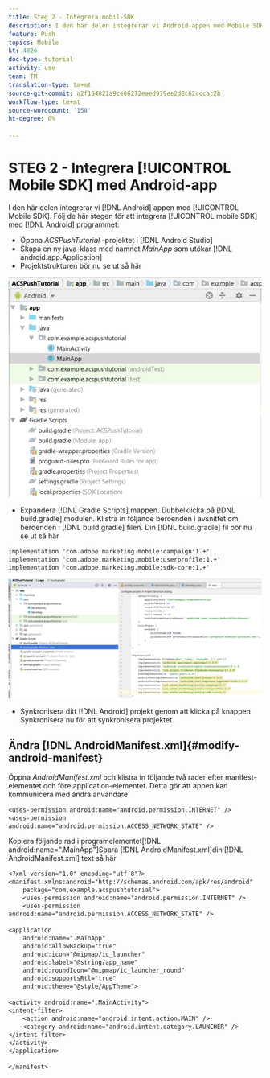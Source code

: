 ```yaml
---
title: Steg 2 - Integrera mobil-SDK
description: I den här delen integrerar vi Android-appen med Mobile SDK. Integrera mobil-SDK med Android-appen
feature: Push
topics: Mobile
kt: 4826
doc-type: tutorial
activity: use
team: TM
translation-type: tm+mt
source-git-commit: a2f194821a9ce06272eaed979ee2d8c62cccac2b
workflow-type: tm+mt
source-wordcount: '158'
ht-degree: 0%

---
```


# STEG 2 - Integrera [!UICONTROL Mobile SDK] med Android-app

I den här delen integrerar vi [!DNL Android] appen med [!UICONTROL Mobile SDK]. Följ de här stegen för att integrera [!UICONTROL mobile SDK] med [!DNL Android] programmet:

* Öppna *ACSPushTutorial* -projektet i [!DNL Android Studio]
* Skapa en ny java-klass med namnet *MainApp* som utökar [!DNL android.app.Application]
* Projektstrukturen bör nu se ut så här

![huvudprogram](assets/android-main-app.PNG)

* Expandera [!DNL Gradle Scripts] mappen. Dubbelklicka på [!DNL build.gradle] modulen. Klistra in följande beroenden i avsnittet om beroenden i [!DNL build.gradle] filen. Din [!DNL build.gradle] fil bör nu se ut så här

```java{.line-numbers}
implementation 'com.adobe.marketing.mobile:campaign:1.+'
implementation 'com.adobe.marketing.mobile:userprofile:1.+'
implementation 'com.adobe.marketing.mobile:sdk-core:1.+'
```

![modul-gradle](assets/module-build-gradle.PNG)

* Synkronisera ditt [!DNL Android] projekt genom att klicka på knappen Synkronisera nu för att synkronisera projektet

## Ändra [!DNL AndroidManifest.xml]{#modify-android-manifest}

Öppna *AndroidManifest.xml* och klistra in följande två rader efter manifest-elementet och före application-elementet. Detta gör att appen kan kommunicera med andra användare

```xml{.line-numbers}
<uses-permission android:name="android.permission.INTERNET" />
<uses-permission android:name="android.permission.ACCESS_NETWORK_STATE" />
```

Kopiera följande rad i programelementet[!DNL android:name=".MainApp"]Spara [!DNL AndroidManifest.xml]din [!DNL AndroidManifest.xml] text så här

```xml{.line-numbers}
<?xml version="1.0" encoding="utf-8"?>
<manifest xmlns:android="http://schemas.android.com/apk/res/android"
    package="com.example.acspushtutorial">
    <uses-permission android:name="android.permission.INTERNET" />
    <uses-permission android:name="android.permission.ACCESS_NETWORK_STATE" />

<application
    android:name=".MainApp"
    android:allowBackup="true"
    android:icon="@mipmap/ic_launcher"
    android:label="@string/app_name"
    android:roundIcon="@mipmap/ic_launcher_round"
    android:supportsRtl="true"
    android:theme="@style/AppTheme">

<activity android:name=".MainActivity">
<intent-filter>
    <action android:name="android.intent.action.MAIN" />
    <category android:name="android.intent.category.LAUNCHER" />
</intent-filter>
</activity>
</application>

</manifest>
```
